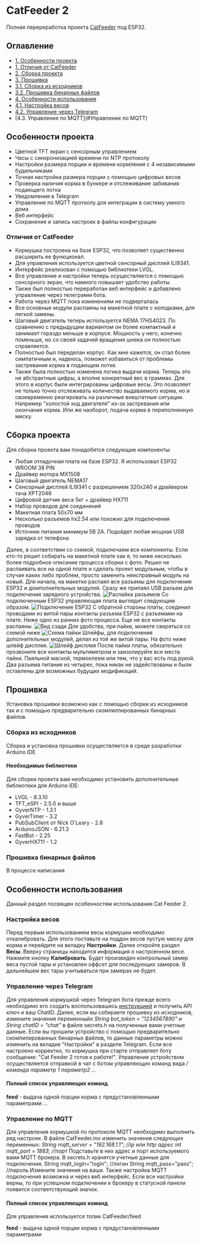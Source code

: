 # CatFeeder 2
Полная перереработка проекта [CatFeeder](https://github.com/altJSV/CatFeeder) под ESP32.

## Оглавление
* [1. Особенности проекта](#Особенности-проекта)
* [1. Отличия от CatFeeder](#Отличия-от-CatFeeder)
* [2. Сборка проекта](#Сборка-проекта)
* [3. Прошивка](#Прошивка)
* [3.1. Сборка из исходников](#Сборка-из-исходников)
* [3.2. Прошивка бинарных файлов](#Прошивка-бинарных-файлов)
* [4. Особенности использования](#Особенности-использования)
* [4.1. Настройка весов](#Настройка-весов)
* [4.2. Управление через Telegram](#Управление-через-Telegram)
* [4.3. Управление по MQTT](#Управление по MQTT)
	

## Особенности проекта
* Цветной TFT экран с сенсорным управлением
* Часы с синхронизацией времени по NTP протоколу
* Настройки размера порции и времени кормления с 4 независимыми будильниками
* Точная настройка размера порции с помощью цифровых весов
* Проверка наличия корма в бункере и отслеживание забивания подающего лотка
* Уведомления в Telegram
* Управление по MQTT протколу для интеграции в систему умного дома
* Веб интерфейс
* Сохранение и запись настроек в файлы конфигурации

### Отличия от CatFeeder
* Кормушка построена на базе ESP32, что позволяет существенно расширить ее функционал.
* Для управления используется цветной сенсорный дисплей ILI9341.
* Интерфейс реализован с помощью библиотеки LVGL.
* Все управление и настройки теперь осуществляется с помощью сенсорного экран, что намного повышает удобство работы.
* Также был полностью переработан веб интерфейс и добавлено управление через телеграмм бота.
* Работа через MQTT пока изменениям не подвергалась
* Все основные модули распаяны на макетной плате с колодками, для легкой замены.
* Шаговый двигатель теперь используется NEMA 17HS4023. По сравнению с предыдущим вариантом он более компактный и занимает гораздо меньше в корпусе. Мощность у него, конечно поменьше, но со своей задачей вращения шнека он полностью справляется.
* Полностью был переделан корпус. Как мне кажется, он стал более симпатичным и, надеюсь, поможет избавиться от проблемы застревания корма в подающем лотке.
* Также была полностью изменена логика выдачи корма. Теперь это не абстрактные цифры, а вполне конкретный вес в граммах. Для этого в корпус были интегрированы цифровые весы. Это позволяет не только точно отслеживать количество выдаваемого корма, но и своевременно реагировать на различные внештатные ситуации. Например "холостой ход двигателя" из-за застревания или окончания корма. Или же наоборот, подача корма в переполненную миску.

## Сборка проекта
Для сборки проекта вам понадобятся следующие компоненты:
* Любая отладочная плата на базе ESP32. Я использовал ESP32 WROOM 38 PIN
* Драйвер мотора MX1508
* Шаговый двигатель NEMA17
* Сенсорный дисплей ILI9341 с разрешением 320x240 и драйвером тача XPT2046
* Цифровой датчик веса 5кг + драйвер HX711
* Набор проводов для соединений
* Макетная плата 50х70 мм
* Несколько разъемов hx2.54 или похожих для подключения проводов
* Источник питания минимум 5В 2А. Подойдет любая мощная USB зарядка от телефона

Далее, в соответствии со схемой, подключаем все компоненты. 
Если кто-то решит собирать на макетной плате как я, то ниже несколько более подробное описание процесса сборки с фото.
Решил не распаивать все на одной плате и сделать проект модульным, чтобы в случае каких либо проблем, просто заменить неисправный модуль на новый.
Для начала, на макетке распаял все разъемы для подключения ESP32 и домполнительных модулей. Сразу же припаял USB разъем для подключения зарядного устройства.
![Распайка разъемов](/docs/solder1.jpg)
Со подключенным ESP32 управляющая плата выглядит следующим образом.
![Подключение ESP32](/docs/solder2.jpg)
С обратной стороны платы, соединил проводами из витой пары контакты разъема ESP32 с разъемами на плате. Ниже одно из ранних фото процесса. Еще не все контакты распаяны.
![Вид сзади](/docs/solder3.jpg)
Для удобства, при пайке, можете сверяться со схемой ниже
![Схема пайки](/docs/board_pinout_ref.png)
Шлейфы, для подключения дополнительных модулей, делал из той же витой пары. На фото ниже шлейф дисплея.
![Шлейф дисплея](/docs/solder4.jpg)
После пайки платы, обязательно прозвоните все контакты мультиметром и заизолируйте все места пайки. Паяльной маской, термоклеем или тем, что у вас есть под рукой.
Два разъема питания из четырех, пока никак не задействованы и были оставлены для возможных будущих модификаций.


## Прошивка
Установка прошивки возможно как с помощью сборки из исходников так и с помощью предварительно скомпиллированных бинарных файлов.

### Сборка из исходников
Сборка и установка прошивки осуществляется в среде разработки Arduino IDE

#### Необходимые библиотеки
Для сборки проекта вам необходимо установить дополнительные библиотеки для Arduino IDE:
* LVGL - 8.3.10
* TFT_eSPI - 2.5.0 и выше
* GyverNTP - 1.3.1
* GyverTimer - 3.2
* PubSubClient от Nick O'Leary - 2.8
* ArduinoJSON - 6.21.3
* FastBot - 2.25
* GyverHX711 - 1.2

### Прошивка бинарных файлов
В процессе написания

## Особенности использования
Данный раздел посвящен особенностям использования Cat Feeder 2.

### Настройка весов
Перед первым использованием весы кормушки необходимо откалибровать. Для этого поставьте на поддон весов пустую миску для корма и перейдите на вкладку **Настройки**.
Далее откройте раздел **Весы**. Вверху страницы находится информация о настроенном весе. Нажмите кнопку **Калибровать**. Будет произведен контрольный замер веса пустой тары и установлен оффсет для последующих замеров. В дальнейшем вес тары учитываться при замерах не будет.

### Управление через Telegram
Для управления кормушкой через Telegram бота прежде всего необходимо его создать воспользовашись [инструкцией](https://projectalt.ru/publ/arduino_esp8266_i_esp32/programmirovanie/upravlenie_esp8266_cherez_telegram_bota/11-1-0-38) и получить API ключ и ваш ChatID.
Далее, если вы собираете прошивку из исходников, измените значения переменныйх *String bot_token = "1234567890" и String chatID = "chat"* в файле secrets.h на полученные вами учетные данные.
Если вы прошили устройство с помощью предварительно скомпилированных бинарных файлов, то данные параметры можно изменить на вкладке "Настройки" в разделе Telegram.
Если все настроено корректно, то кормушка  при старте отправляет боту сообщение: "Cat Feeder 2 готов к работе!".
Управление устройством осуществляется отправкой в чат с ботом управляющих команд вида */команда параметр 1 параметр2 ...*

#### Полный список управляющих команд
**feed** - выдача одной порции корма с предустановленными параметрами
...

### Управление по MQTT
Для управления кормушкой по протоколe MQTT необходимо выполнить ряд настроек. В файле CatFeeder.ino изменить значения следующих переменных:
*String mqtt_server = "192.168.1.1"; //ip или http адрес
int mqtt_port = 1883; //порт*
Подставьте в них адрес и порт используемого вами MQTT брокера.
В secrets.h хранятся учетные данные для подключения.
String mqtt_login="login"; //логин
String mqtt_pass="pass"; //пароль
Измените значения на ваши.
Также настройка MQTT подключения возможна и через веб интерфейс.
Если все настройки верны, то при успешном подключении к брокеру в статусной панели появится соответствующий значок.

#### Полный список управляющих команд
Для управления используется топик CatFeeder/feed

**feed** - выдача одной порции корма с предустановленными параметрами
